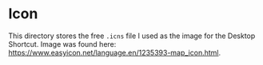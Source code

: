 # Icon

This directory stores the free `.icns` file I used as the image for the Desktop Shortcut. Image was found here: https://www.easyicon.net/language.en/1235393-map_icon.html. 


